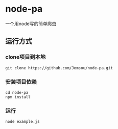 # node-pa
一个用node写的简单爬虫

## 运行方式
### clone项目到本地
```
git clone https://github.com/Jomsou/node-pa.git
```

### 安装项目依赖
```
cd node-pa
npm install
```
### 运行
```
node example.js
```
